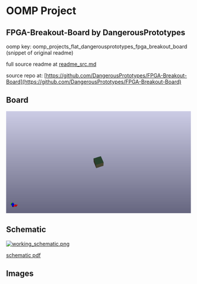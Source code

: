 # OOMP Project  
## FPGA-Breakout-Board  by DangerousPrototypes  
  
oomp key: oomp_projects_flat_dangerousprototypes_fpga_breakout_board  
(snippet of original readme)  
  
  
  full source readme at [readme_src.md](readme_src.md)  
  
source repo at: [https://github.com/DangerousPrototypes/FPGA-Breakout-Board](https://github.com/DangerousPrototypes/FPGA-Breakout-Board)  
## Board  
  
[![working_3d.png](working_3d_600.png)](working_3d.png)  
## Schematic  
  
[![working_schematic.png](working_schematic_600.png)](working_schematic.png)  
  
[schematic pdf](working_schematic.pdf)  
## Images  
